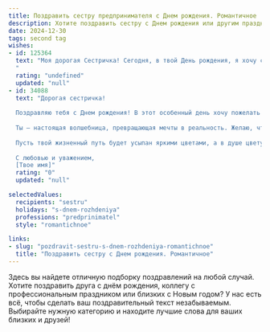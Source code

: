 ```yaml
---
title: Поздравить сестру предпринимателя c Днем рождения. Романтичное
description: Хотите поздравить сестру c Днем рождения или другим праздником? Наш ИИ создаст незабываемое поздравление, а вы обязательно выделитесь среди других.  
date: 2024-12-30
tags: second tag
wishes:
- id: 125364
  text: "Моя дорогая Сестричка! Сегодня, в твой День рождения, я хочу сказать тебе о том, насколько ты прекрасна и вдохновляешь меня. Твой предпринимательский дух, твоя целеустремлённость и невероятная сила воли – это настоящая песня, которую я слушаю с восхищением. Твоя жизнь – это яркий роман, полный приключений и побед, и я бесконечно горжусь тем, что ты – моя сестра. Пусть этот день будет полон любви, счастья и нежности.  С днём рождения, моя любимая!
  "
  rating: "undefined"
  updated: "null"
- id: 34088
  text: "Дорогая сестричка!
  
  Поздравляю тебя с Днем рождения! В этот особенный день хочу пожелать тебе море вдохновения и океан удачи в твоих предпринимательских начинаниях. Пусть каждый новый проект приносит не только успех, но и радость, а твое сердце будет наполнено любовью и светом.
  
  Ты — настоящая волшебница, превращающая мечты в реальность. Желаю, чтобы каждый день приносил тебе приятные сюрпризы, а рядом всегда были верные спутники, готовые поддержать и разделить с тобой радость.
  
  Пусть твой жизненный путь будет усыпан яркими цветами, а в душе цветут весенние чувства. Счастья тебе, гармонии и вдохновения в каждом шаге, которым ты идешь к своей мечте!
  
  С любовью и уважением,
  [Твое имя]"
  rating: "0"
  updated: "null"

selectedValues:
  recipients: "sestru"
  holidays: "s-dnem-rozhdeniya"
  professions: "predprinimatel"
  style: "romantichnoe"

links:
- slug: "pozdravit-sestru-s-dnem-rozhdeniya-romantichnoe"
  title: "Поздравить сестру c Днем рождения. Романтичное"
---
```


Здесь вы найдете отличную подборку поздравлений на любой случай. 
Хотите поздравить друга с днём рождения, коллегу с профессиональным праздником или близких с Новым годом? У нас есть всё, чтобы сделать ваш поздравительный текст незабываемым. Выбирайте нужную категорию и находите лучшие слова для ваших близких и друзей!
